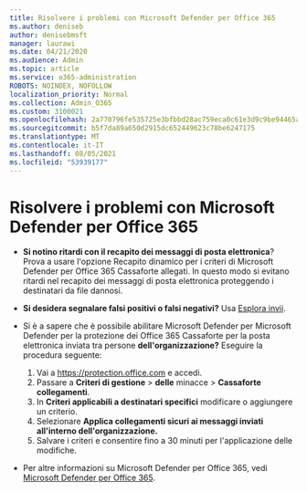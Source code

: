 ```yaml
---
title: Risolvere i problemi con Microsoft Defender per Office 365
ms.author: deniseb
author: denisebmsft
manager: laurawi
ms.date: 04/21/2020
ms.audience: Admin
ms.topic: article
ms.service: o365-administration
ROBOTS: NOINDEX, NOFOLLOW
localization_priority: Normal
ms.collection: Admin_O365
ms.custom: 3100021
ms.openlocfilehash: 2a770796fe535725e3bfbbd28ac759eca0c61e3d9c9be94465af2d0988bff7c9
ms.sourcegitcommit: b5f7da89a650d2915dc652449623c78be6247175
ms.translationtype: MT
ms.contentlocale: it-IT
ms.lasthandoff: 08/05/2021
ms.locfileid: "53939177"
---
```

# <a name="troubleshoot-issues-with-microsoft-defender-for-office-365"></a>Risolvere i problemi con Microsoft Defender per Office 365

- **Si notino ritardi con il recapito dei messaggi di posta elettronica**? Prova a usare l'opzione Recapito dinamico per i criteri di Microsoft Defender per Office 365 Cassaforte allegati. In questo modo si evitano ritardi nel recapito dei messaggi di posta elettronica proteggendo i destinatari da file dannosi.
- **Si desidera segnalare falsi positivi o falsi negativi?** Usa [Esplora invii](https://protection.office.com/reportsubmission).
- Si è a sapere che è possibile abilitare Microsoft Defender per Microsoft Defender per la protezione dei Office 365 Cassaforte per la posta elettronica inviata tra persone **dell'organizzazione?** Eseguire la procedura seguente:
    1. Vai a https://protection.office.com e accedi.
    2. Passare a **Criteri di gestione**  >  **delle** minacce  >  **Cassaforte collegamenti**.
    3. In **Criteri applicabili a destinatari specifici** modificare o aggiungere un criterio.
    4. Selezionare **Applica collegamenti sicuri ai messaggi inviati all'interno dell'organizzazione.**
    5. Salvare i criteri e consentire fino a 30 minuti per l'applicazione delle modifiche.

- Per altre informazioni su Microsoft Defender per Office 365, vedi [Microsoft Defender per Office 365](/microsoft-365/security/office-365-security/office-365-atp).